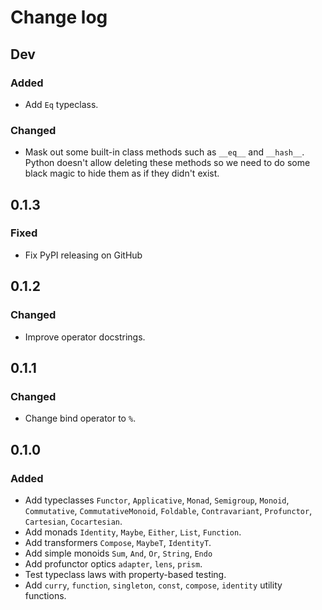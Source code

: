 # Change log


## Dev

### Added
- Add `Eq` typeclass.

### Changed
- Mask out some built-in class methods such as `__eq__` and `__hash__`. Python
  doesn't allow deleting these methods so we need to do some black magic to hide
  them as if they didn't exist.


## 0.1.3

### Fixed
- Fix PyPI releasing on GitHub


## 0.1.2

### Changed
- Improve operator docstrings.


## 0.1.1

### Changed
- Change bind operator to `%`.


## 0.1.0

### Added
- Add typeclasses `Functor`, `Applicative`, `Monad`, `Semigroup`, `Monoid`,
  `Commutative`, `CommutativeMonoid`, `Foldable`, `Contravariant`, `Profunctor`,
  `Cartesian`, `Cocartesian`.
- Add monads `Identity`, `Maybe`, `Either`, `List`, `Function`.
- Add transformers `Compose`, `MaybeT`, `IdentityT`.
- Add simple monoids `Sum`, `And`, `Or`, `String`, `Endo`
- Add profunctor optics `adapter`, `lens`, `prism`.
- Test typeclass laws with property-based testing.
- Add `curry`, `function`, `singleton`, `const`, `compose`, `identity` utility
  functions.
